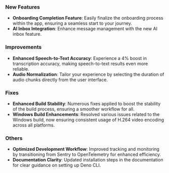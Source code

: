 ### New Features
- **Onboarding Completion Feature**: Easily finalize the onboarding process within the app, ensuring a seamless start to your journey.
- **AI Inbox Integration**: Enhance message management with the new AI inbox feature.

### Improvements
- **Enhanced Speech-to-Text Accuracy**: Experience a 4% boost in transcription accuracy, making speech-to-text results even more reliable.
- **Audio Normalization**: Tailor your experience by selecting the duration of audio chunks directly from the user interface.

### Fixes
- **Enhanced Build Stability**: Numerous fixes applied to boost the stability of the build process, ensuring a smoother workflow for all.
- **Windows Build Enhancements**: Resolved various issues related to the Windows build, now ensuring consistent usage of H.264 video encoding across all platforms.

### Others
- **Optimized Development Workflow**: Improved tracking and monitoring by transitioning from Sentry to OpenTelemetry for enhanced efficiency.
- **Documentation Clarity**: Updated installation steps in the documentation for clear guidance on setting up Deno CLI.

